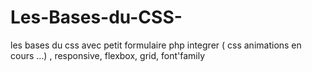 # Les-Bases-du-CSS-
les bases du css avec petit formulaire php integrer ( css animations en cours ...) , responsive, flexbox, grid, font'family
